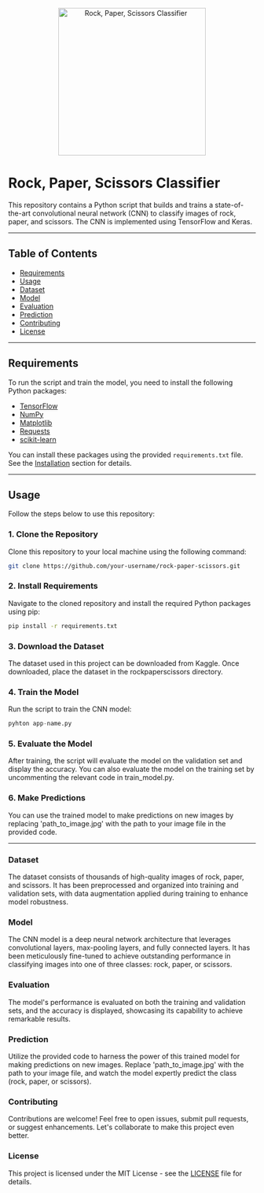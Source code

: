 <p align="center">
  <img src="https://www.science.org/do/10.1126/science.aac4663/abs/sn-rockpaper.jpg" alt="Rock, Paper, Scissors Classifier" width="300">
</p>

# Rock, Paper, Scissors Classifier
This repository contains a Python script that builds and trains a state-of-the-art convolutional neural network (CNN) to classify images of rock, paper, and scissors. The CNN is implemented using TensorFlow and Keras.

___

## Table of Contents
- [Requirements](#requirements)
- [Usage](#usage)
- [Dataset](#dataset)
- [Model](#model)
- [Evaluation](#evaluation)
- [Prediction](#prediction)
- [Contributing](#contributing)
- [License](#license)

___

## Requirements
To run the script and train the model, you need to install the following Python packages:
- [TensorFlow](https://www.tensorflow.org/)
- [NumPy](https://numpy.org/)
- [Matplotlib](https://matplotlib.org/)
- [Requests](https://docs.python-requests.org/en/master/)
- [scikit-learn](https://scikit-learn.org/stable/)
  
You can install these packages using the provided `requirements.txt` file. See the [Installation](#installation) section for details.

___

## Usage
Follow the steps below to use this repository:

### 1. Clone the Repository
Clone this repository to your local machine using the following command:
```bash
git clone https://github.com/your-username/rock-paper-scissors.git
```

### 2. Install Requirements
Navigate to the cloned repository and install the required Python packages using pip:
```bash
pip install -r requirements.txt
```
### 3. Download the Dataset
The dataset used in this project can be downloaded from Kaggle. Once downloaded, place the dataset in the rockpaperscissors directory.

### 4. Train the Model
Run the script to train the CNN model:
```python
pyhton app-name.py
```
### 5. Evaluate the Model
After training, the script will evaluate the model on the validation set and display the accuracy. You can also evaluate the model on the training set by uncommenting the relevant code in train_model.py.

### 6. Make Predictions
You can use the trained model to make predictions on new images by replacing 'path_to_image.jpg' with the path to your image file in the provided code.

___

### Dataset
The dataset consists of thousands of high-quality images of rock, paper, and scissors. It has been preprocessed and organized into training and validation sets, with data augmentation applied during training to enhance model robustness.

### Model
The CNN model is a deep neural network architecture that leverages convolutional layers, max-pooling layers, and fully connected layers. It has been meticulously fine-tuned to achieve outstanding performance in classifying images into one of three classes: rock, paper, or scissors.

### Evaluation
The model's performance is evaluated on both the training and validation sets, and the accuracy is displayed, showcasing its capability to achieve remarkable results.

### Prediction
Utilize the provided code to harness the power of this trained model for making predictions on new images. Replace 'path_to_image.jpg' with the path to your image file, and watch the model expertly predict the class (rock, paper, or scissors).

### Contributing
Contributions are welcome! Feel free to open issues, submit pull requests, or suggest enhancements. Let's collaborate to make this project even better.

### License
This project is licensed under the MIT License - see the [LICENSE](https://github.com/rzqllh/RPS-Detection_WINDOWS/blob/main/LICENSE) file for details.
